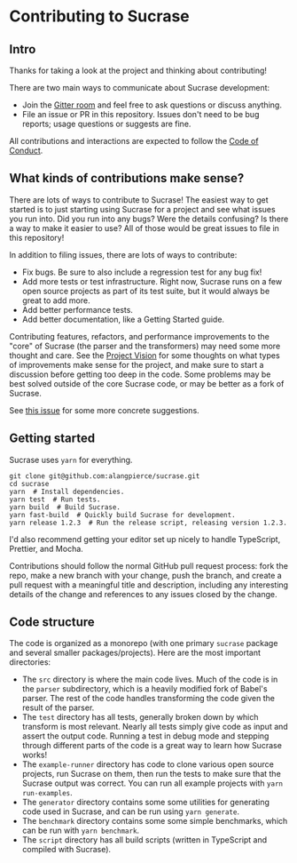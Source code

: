 # Contributing to Sucrase

## Intro

Thanks for taking a look at the project and thinking about contributing!

There are two main ways to communicate about Sucrase development:
* Join the [Gitter room](https://gitter.im/sucrasejs/Lobby) and feel free to ask
  questions or discuss anything.
* File an issue or PR in this repository. Issues don't need to be bug reports;
  usage questions or suggests are fine.

All contributions and interactions are expected to follow the
[Code of Conduct](./CODE_OF_CONDUCT.md).

## What kinds of contributions make sense?

There are lots of ways to contribute to Sucrase! The easiest way to get started
is to just starting using Sucrase for a project and see what issues you run
into. Did you run into any bugs? Were the details confusing? Is there a way to
make it easier to use? All of those would be great issues to file in this
repository!

In addition to filing issues, there are lots of ways to contribute:

* Fix bugs. Be sure to also include a regression test for any bug fix!
* Add more tests or test infrastructure. Right now, Sucrase runs on a few open
  source projects as part of its test suite, but it would always be great to add
  more.
* Add better performance tests.
* Add better documentation, like a Getting Started guide.

Contributing features, refactors, and performance improvements to the "core" of
Sucrase (the parser and the transformers) may need some more thought and care.
See the [Project Vision](./docs/PROJECT_VISION.md) for some thoughts on what
types of improvements make sense for the project, and make sure to start a
discussion before getting too deep in the code. Some problems may be best solved
outside of the core Sucrase code, or may be better as a fork of Sucrase.

See [this issue](https://github.com/alangpierce/sucrase/issues/161) for some
more concrete suggestions.

## Getting started

Sucrase uses `yarn` for everything.

```
git clone git@github.com:alangpierce/sucrase.git
cd sucrase
yarn  # Install dependencies.
yarn test  # Run tests.
yarn build  # Build Sucrase.
yarn fast-build  # Quickly build Sucrase for development.
yarn release 1.2.3  # Run the release script, releasing version 1.2.3.
```

I'd also recommend getting your editor set up nicely to handle TypeScript,
Prettier, and Mocha.

Contributions should follow the normal GitHub pull request process: fork the
repo, make a new branch with your change, push the branch, and create a pull
request with a meaningful title and description, including any interesting
details of the change and references to any issues closed by the change.

## Code structure

The code is organized as a monorepo (with one primary `sucrase` package and
several smaller packages/projects). Here are the most important directories:
* The `src` directory is where the main code lives. Much of the code is in the
  `parser` subdirectory, which is a heavily modified fork of Babel's parser. The
  rest of the code handles transforming the code given the result of the parser.
* The `test` directory has all tests, generally broken down by which transform
  is most relevant. Nearly all tests simply give code as input and assert the
  output code. Running a test in debug mode and stepping through different parts
  of the code is a great way to learn how Sucrase works!
* The `example-runner` directory has code to clone various open source projects,
  run Sucrase on them, then run the tests to make sure that the Sucrase output
  was correct. You can run all example projects with `yarn run-examples`.
* The `generator` directory contains some some utilities for generating code
  used in Sucrase, and can be run using `yarn generate`.
* The `benchmark` directory contains some some simple benchmarks, which can be
  run with `yarn benchmark`.
* The `script` directory has all build scripts (written in TypeScript and
  compiled with Sucrase).
